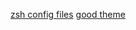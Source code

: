 [zsh config files](https://scriptingosx.com/2019/06/moving-to-zsh-part-2-configuration-files)
[good theme](https://github.com/romkatv/powerlevel10k)
